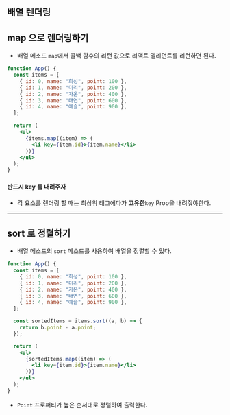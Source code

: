 ## 배열 렌더링

## map 으로 렌더링하기

- 배열 메소드 `map`에서 콜백 함수의 리턴 값으로 리액트 엘리먼트를 리턴하면 된다.

```jsx
function App() {
  const items = [
    { id: 0, name: "희성", point: 100 },
    { id: 1, name: "미리", point: 200 },
    { id: 2, name: "가온", point: 400 },
    { id: 3, name: "태연", point: 600 },
    { id: 4, name: "예슬", point: 900 },
  ];

  return (
    <ul>
      {items.map((item) => (
        <li key={item.id}>{item.name}</li>
      ))}
    </ul>
  );
}
```

#### 반드시 key 를 내려주자

- 각 요소를 렌더링 할 때는 최상위 태그에다가 **고유한**`key` Prop을 내려줘야한다.

---

## sort 로 정렬하기

- 배열 메소드의 `sort` 메소드를 사용하여 배열을 정렬할 수 있다.

```jsx
function App() {
  const items = [
    { id: 0, name: "희성", point: 100 },
    { id: 1, name: "미리", point: 200 },
    { id: 2, name: "가온", point: 400 },
    { id: 3, name: "태연", point: 600 },
    { id: 4, name: "예슬", point: 900 },
  ];

  const sortedItems = items.sort((a, b) => {
    return b.point - a.point;
  });

  return (
    <ul>
      {sortedItems.map((item) => (
        <li key={item.id}>{item.name}</li>
      ))}
    </ul>
  );
}
```

- `Point` 프로퍼티가 높은 순서대로 정렬하여 출력한다.
